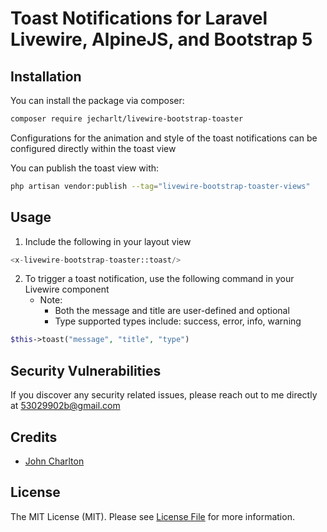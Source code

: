 # Toast Notifications for Laravel Livewire, AlpineJS, and Bootstrap 5

## Installation

You can install the package via composer:

```bash
composer require jecharlt/livewire-bootstrap-toaster
```

Configurations for the animation and style of the toast notifications can be configured directly within the toast view

You can publish the toast view with:

```bash
php artisan vendor:publish --tag="livewire-bootstrap-toaster-views"
```

## Usage

1. Include the following in your layout view
```php
<x-livewire-bootstrap-toaster::toast/> 
```

2. To trigger a toast notification, use the following command in your Livewire component
    - Note:
       - Both the message and title are user-defined and optional
       - Type supported types include: success, error, 
         info, warning

```php
$this->toast("message", "title", "type")
```



## Security Vulnerabilities

If you discover any security related issues, please reach out to me directly at [53029902b@gmail.com](mailto:53029902b@gmail.com)

## Credits

- [John Charlton](https://github.com/jecharlt)

## License

The MIT License (MIT). Please see [License File](LICENSE.md) for more information.
